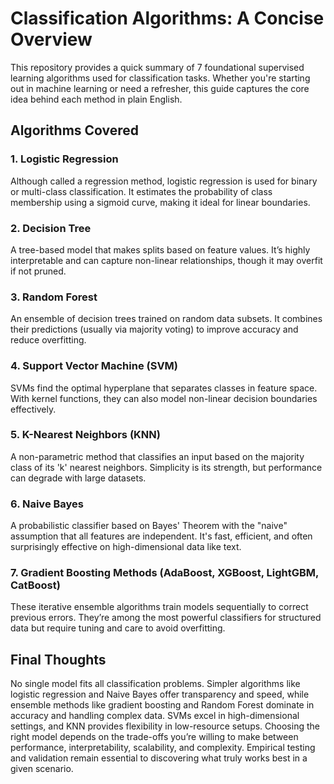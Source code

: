 # Classification Algorithms: A Concise Overview

This repository provides a quick summary of 7 foundational supervised learning algorithms used for classification tasks. Whether you're starting out in machine learning or need a refresher, this guide captures the core idea behind each method in plain English.

## Algorithms Covered

### 1. Logistic Regression
Although called a regression method, logistic regression is used for binary or multi-class classification. It estimates the probability of class membership using a sigmoid curve, making it ideal for linear boundaries.

### 2. Decision Tree
A tree-based model that makes splits based on feature values. It’s highly interpretable and can capture non-linear relationships, though it may overfit if not pruned.

### 3. Random Forest
An ensemble of decision trees trained on random data subsets. It combines their predictions (usually via majority voting) to improve accuracy and reduce overfitting.

### 4. Support Vector Machine (SVM)
SVMs find the optimal hyperplane that separates classes in feature space. With kernel functions, they can also model non-linear decision boundaries effectively.

### 5. K-Nearest Neighbors (KNN)
A non-parametric method that classifies an input based on the majority class of its 'k' nearest neighbors. Simplicity is its strength, but performance can degrade with large datasets.

### 6. Naive Bayes
A probabilistic classifier based on Bayes' Theorem with the "naive" assumption that all features are independent. It's fast, efficient, and often surprisingly effective on high-dimensional data like text.

### 7. Gradient Boosting Methods (AdaBoost, XGBoost, LightGBM, CatBoost)
These iterative ensemble algorithms train models sequentially to correct previous errors. They’re among the most powerful classifiers for structured data but require tuning and care to avoid overfitting.

## Final Thoughts

No single model fits all classification problems. Simpler algorithms like logistic regression and Naive Bayes offer transparency and speed, while ensemble methods like gradient boosting and Random Forest dominate in accuracy and handling complex data. SVMs excel in high-dimensional settings, and KNN provides flexibility in low-resource setups. Choosing the right model depends on the trade-offs you’re willing to make between performance, interpretability, scalability, and complexity. Empirical testing and validation remain essential to discovering what truly works best in a given scenario.
